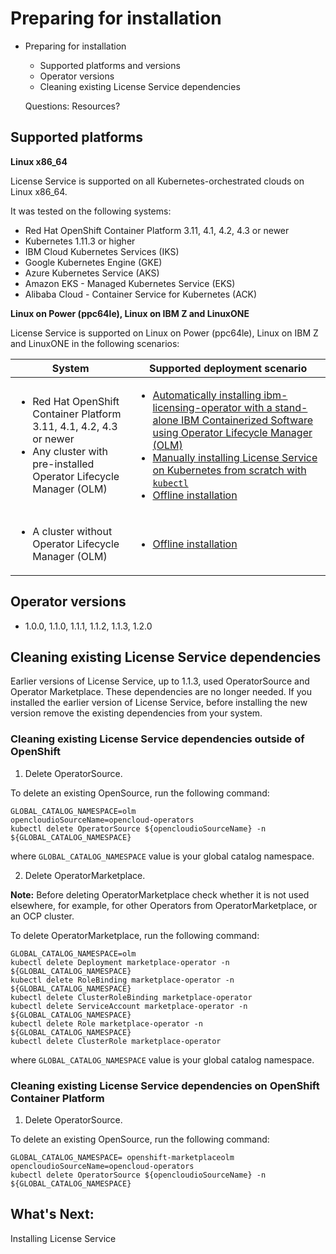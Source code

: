 
# Preparing for installation

- Preparing for installation
  - Supported platforms and versions
  - Operator versions
  - Cleaning existing License Service dependencies 

  Questions: Resources?

## Supported platforms

**Linux x86_64**

License Service is supported on all Kubernetes-orchestrated clouds on Linux x86_64.
   
It was tested on the following systems:
- Red Hat OpenShift Container Platform 3.11, 4.1, 4.2, 4.3 or newer
- Kubernetes 1.11.3 or higher
- IBM Cloud Kubernetes Services (IKS)
- Google Kubernetes Engine (GKE)
- Azure Kubernetes Service (AKS)
- Amazon EKS - Managed Kubernetes Service (EKS)
- Alibaba Cloud - Container Service for Kubernetes (ACK)
   
**Linux on Power (ppc64le), Linux on IBM Z and LinuxONE**

 License Service is supported on Linux on Power (ppc64le), Linux on IBM Z and LinuxONE in the following scenarios:

 |System|Supported deployment scenario|
 |---|---|
 |<ul><li>Red Hat OpenShift Container Platform 3.11, 4.1, 4.2, 4.3 or newer</li><li>Any cluster with pre-installed Operator Lifecycle Manager (OLM)</li></ul>|<ul><li>[Automatically installing ibm-licensing-operator with a stand-alone IBM Containerized Software using Operator Lifecycle Manager (OLM)](#automatically-installing-ibm-licensing-operator-with-a-stand-alone-ibm-containerized-software-using-operator-lifecycle-manager-olm)</li><li>[Manually installing License Service on Kubernetes from scratch with `kubectl`](#manually-installing-license-service-on-kubernetes-from-scratch-with-kubectl)</li><li>[Offline installation](#offline-installation)</li></ul>|
|<ul><li>A cluster without Operator Lifecycle Manager (OLM)</li></ul>| <ul><li>[Offline installation](#offline-installation)</li></ul>|

## Operator versions

- 1.0.0, 1.1.0, 1.1.1, 1.1.2, 1.1.3, 1.2.0

## Cleaning existing License Service dependencies 

Earlier versions of License Service, up to 1.1.3, used OperatorSource and Operator Marketplace. These dependencies are no longer needed. If you installed the earlier version of License Service, before installing the new version remove the existing dependencies from your system. 

### Cleaning existing License Service dependencies outside of OpenShift

1. Delete OperatorSource.

To delete an existing OpenSource, run the following command:

```
GLOBAL_CATALOG_NAMESPACE=olm
opencloudioSourceName=opencloud-operators
kubectl delete OperatorSource ${opencloudioSourceName} -n ${GLOBAL_CATALOG_NAMESPACE}
```

where `GLOBAL_CATALOG_NAMESPACE` value is your global catalog namespace.

2. Delete OperatorMarketplace.

**Note:** Before deleting OperatorMarketplace check whether it is not used elsewhere, for example, for other Operators from OperatorMarketplace, or an OCP cluster.

To delete OperatorMarketplace, run the following command:

```
GLOBAL_CATALOG_NAMESPACE=olm
kubectl delete Deployment marketplace-operator -n ${GLOBAL_CATALOG_NAMESPACE}
kubectl delete RoleBinding marketplace-operator -n ${GLOBAL_CATALOG_NAMESPACE}
kubectl delete ClusterRoleBinding marketplace-operator
kubectl delete ServiceAccount marketplace-operator -n ${GLOBAL_CATALOG_NAMESPACE}
kubectl delete Role marketplace-operator -n ${GLOBAL_CATALOG_NAMESPACE}
kubectl delete ClusterRole marketplace-operator
```

where `GLOBAL_CATALOG_NAMESPACE` value is your global catalog namespace.

### Cleaning existing License Service dependencies on OpenShift Container Platform

1. Delete OperatorSource.

To delete an existing OpenSource, run the following command:

```
GLOBAL_CATALOG_NAMESPACE= openshift-marketplaceolm
opencloudioSourceName=opencloud-operators
kubectl delete OperatorSource ${opencloudioSourceName} -n ${GLOBAL_CATALOG_NAMESPACE}
```

## What's Next:
Installing License Service
